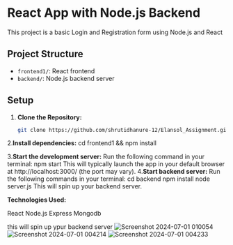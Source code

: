 # React App with Node.js Backend

This project is a basic Login and Registration form using Node.js and React

## Project Structure

- `frontend1/`: React frontend
- `backend/`: Node.js backend server

## Setup

1. **Clone the Repository:**
   ```bash
   git clone https://github.com/shrutidhanure-12/Elansol_Assignment.git

2.**Install dependencies:**
cd frontend1 && npm install

3.**Start the development server:**
Run the following command in your terminal:
npm start
This will typically launch the app in your default browser at http://localhost:3000/ (the port may vary).
4.**Start backend server:**
Run the following commands in your terminal:
cd backend
npm install
node server.js
This will spin up your backend server.

**Technologies Used:**

React
Node.js
Express
Mongodb

this will spin up ypur backend server
![Screenshot 2024-07-01 010054](https://github.com/shrutidhanure-12/Elansol_Assignment/assets/91600085/9f8bfa52-5eeb-4f2e-81a4-b2c56023cbff)
![Screenshot 2024-07-01 004214](https://github.com/shrutidhanure-12/Elansol_Assignment/assets/91600085/d8f619a2-fa9b-43eb-9263-7fbde7901b24)
![Screenshot 2024-07-01 004233](https://github.com/shrutidhanure-12/Elansol_Assignment/assets/91600085/752743d2-d04a-4921-b3f1-18885b308e11)
